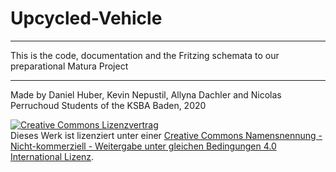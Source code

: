 # Upcycled-Vehicle

---
This is the code, documentation and the Fritzing schemata to our preparational Matura Project

---
Made by Daniel Huber, Kevin Nepustil, Allyna Dachler and Nicolas Perruchoud
Students of the KSBA Baden, 2020

<a rel="license" href="http://creativecommons.org/licenses/by-nc-sa/4.0/"><img alt="Creative Commons Lizenzvertrag" style="border-width:0" src="https://i.creativecommons.org/l/by-nc-sa/4.0/88x31.png" /></a><br />Dieses Werk ist lizenziert unter einer <a rel="license" href="http://creativecommons.org/licenses/by-nc-sa/4.0/">Creative Commons Namensnennung - Nicht-kommerziell - Weitergabe unter gleichen Bedingungen 4.0 International Lizenz</a>.
